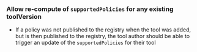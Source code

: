 ### Allow re-compute of `supportedPolicies` for any existing toolVersion

- If a policy was not published to the registry when the tool was added, but is then published to the registry, the tool author should be able to trigger an update of the `supportedPolicies` for their tool

